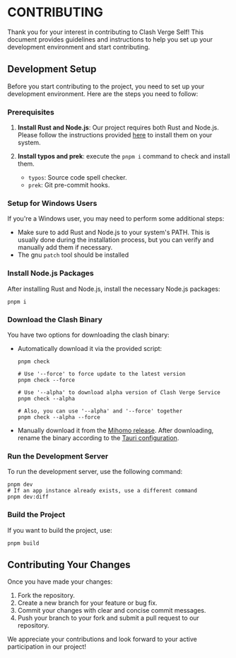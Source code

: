 # CONTRIBUTING

Thank you for your interest in contributing to Clash Verge Self! This document provides guidelines and instructions to help you set up your development environment and start contributing.

## Development Setup

Before you start contributing to the project, you need to set up your development environment. Here are the steps you need to follow:

### Prerequisites

1. **Install Rust and Node.js**: Our project requires both Rust and Node.js. Please follow the instructions provided [here](https://tauri.app/v1/guides/getting-started/prerequisites) to install them on your system.

2. **Install typos and prek**: execute the `pnpm i` command to check and install them.
   - `typos`: Source code spell checker.
   - `prek`: Git pre-commit hooks.

### Setup for Windows Users

If you're a Windows user, you may need to perform some additional steps:

- Make sure to add Rust and Node.js to your system's PATH. This is usually done during the installation process, but you can verify and manually add them if necessary.
- The gnu `patch` tool should be installed

### Install Node.js Packages

After installing Rust and Node.js, install the necessary Node.js packages:

```shell
pnpm i
```

### Download the Clash Binary

You have two options for downloading the clash binary:

- Automatically download it via the provided script:

  ```shell
  pnpm check

  # Use '--force' to force update to the latest version
  pnpm check --force

  # Use '--alpha' to download alpha version of Clash Verge Service
  pnpm check --alpha

  # Also, you can use '--alpha' and '--force' together
  pnpm check --alpha --force
  ```

- Manually download it from the [Mihomo release](https://github.com/MetaCubeX/mihomo/releases). After downloading, rename the binary according to the [Tauri configuration](https://tauri.app/v1/api/config#bundleconfig.externalbin).

### Run the Development Server

To run the development server, use the following command:

```shell
pnpm dev
# If an app instance already exists, use a different command
pnpm dev:diff
```

### Build the Project

If you want to build the project, use:

```shell
pnpm build
```

## Contributing Your Changes

Once you have made your changes:

1. Fork the repository.
2. Create a new branch for your feature or bug fix.
3. Commit your changes with clear and concise commit messages.
4. Push your branch to your fork and submit a pull request to our repository.

We appreciate your contributions and look forward to your active participation in our project!

